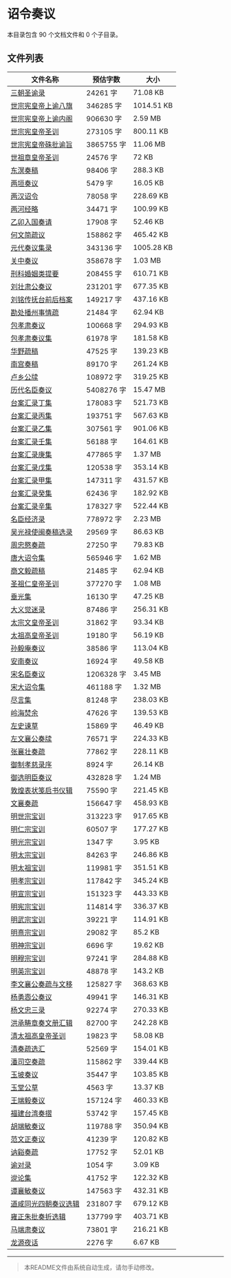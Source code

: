 # 诏令奏议

本目录包含 90 个文档文件和 0 个子目录。

## 文件列表

| 文件名称 | 预估字数 | 大小 |
|---------|---------|------|
| [三朝圣谕录](史藏/诏令奏议/三朝圣谕录.md) | 24261 字 | 71.08 KB |
| [世宗宪皇帝上谕八旗](史藏/诏令奏议/世宗宪皇帝上谕八旗.md) | 346285 字 | 1014.51 KB |
| [世宗宪皇帝上谕内阁](史藏/诏令奏议/世宗宪皇帝上谕内阁.md) | 906630 字 | 2.59 MB |
| [世宗宪皇帝圣训](史藏/诏令奏议/世宗宪皇帝圣训.md) | 273105 字 | 800.11 KB |
| [世宗宪皇帝硃批谕旨](史藏/诏令奏议/世宗宪皇帝硃批谕旨.md) | 3865755 字 | 11.06 MB |
| [世祖章皇帝圣训](史藏/诏令奏议/世祖章皇帝圣训.md) | 24576 字 | 72 KB |
| [东溟奏稿](史藏/诏令奏议/东溟奏稿.md) | 98406 字 | 288.3 KB |
| [两垣奏议](史藏/诏令奏议/两垣奏议.md) | 5479 字 | 16.05 KB |
| [两汉诏令](史藏/诏令奏议/两汉诏令.md) | 78058 字 | 228.69 KB |
| [两河经略](史藏/诏令奏议/两河经略.md) | 34471 字 | 100.99 KB |
| [乙卯入国奏请](史藏/诏令奏议/乙卯入国奏请.md) | 17908 字 | 52.46 KB |
| [何文简疏议](史藏/诏令奏议/何文简疏议.md) | 158862 字 | 465.42 KB |
| [元代奏议集录](史藏/诏令奏议/元代奏议集录.md) | 343136 字 | 1005.28 KB |
| [关中奏议](史藏/诏令奏议/关中奏议.md) | 358678 字 | 1.03 MB |
| [刑科婚姻类提要](史藏/诏令奏议/刑科婚姻类提要.md) | 208455 字 | 610.71 KB |
| [刘壮肃公奏议](史藏/诏令奏议/刘壮肃公奏议.md) | 231201 字 | 677.35 KB |
| [刘铭传抚台前后档案](史藏/诏令奏议/刘铭传抚台前后档案.md) | 149217 字 | 437.16 KB |
| [勘处播州事情疏](史藏/诏令奏议/勘处播州事情疏.md) | 21484 字 | 62.94 KB |
| [包孝肃奏议](史藏/诏令奏议/包孝肃奏议.md) | 100668 字 | 294.93 KB |
| [包孝肃奏议集](史藏/诏令奏议/包孝肃奏议集.md) | 61978 字 | 181.58 KB |
| [华野疏稿](史藏/诏令奏议/华野疏稿.md) | 47525 字 | 139.23 KB |
| [南宫奏稿](史藏/诏令奏议/南宫奏稿.md) | 89170 字 | 261.24 KB |
| [卢乡公牍](史藏/诏令奏议/卢乡公牍.md) | 108972 字 | 319.25 KB |
| [历代名臣奏议](史藏/诏令奏议/历代名臣奏议.md) | 5408276 字 | 15.47 MB |
| [台案汇录丁集](史藏/诏令奏议/台案汇录丁集.md) | 178083 字 | 521.73 KB |
| [台案汇录丙集](史藏/诏令奏议/台案汇录丙集.md) | 193751 字 | 567.63 KB |
| [台案汇录乙集](史藏/诏令奏议/台案汇录乙集.md) | 307561 字 | 901.06 KB |
| [台案汇录壬集](史藏/诏令奏议/台案汇录壬集.md) | 56188 字 | 164.61 KB |
| [台案汇录庚集](史藏/诏令奏议/台案汇录庚集.md) | 477865 字 | 1.37 MB |
| [台案汇录戊集](史藏/诏令奏议/台案汇录戊集.md) | 120538 字 | 353.14 KB |
| [台案汇录甲集](史藏/诏令奏议/台案汇录甲集.md) | 147311 字 | 431.57 KB |
| [台案汇录癸集](史藏/诏令奏议/台案汇录癸集.md) | 62436 字 | 182.92 KB |
| [台案汇录辛集](史藏/诏令奏议/台案汇录辛集.md) | 178327 字 | 522.44 KB |
| [名臣经济录](史藏/诏令奏议/名臣经济录.md) | 778972 字 | 2.23 MB |
| [吴光禄使闽奏稿选录](史藏/诏令奏议/吴光禄使闽奏稿选录.md) | 29569 字 | 86.63 KB |
| [周忠愍奏疏](史藏/诏令奏议/周忠愍奏疏.md) | 27250 字 | 79.83 KB |
| [唐大诏令集](史藏/诏令奏议/唐大诏令集.md) | 565946 字 | 1.62 MB |
| [商文毅疏稿](史藏/诏令奏议/商文毅疏稿.md) | 21485 字 | 62.94 KB |
| [圣祖仁皇帝圣训](史藏/诏令奏议/圣祖仁皇帝圣训.md) | 377270 字 | 1.08 MB |
| [垂光集](史藏/诏令奏议/垂光集.md) | 16130 字 | 47.25 KB |
| [大义觉迷录](史藏/诏令奏议/大义觉迷录.md) | 87486 字 | 256.31 KB |
| [太宗文皇帝圣训](史藏/诏令奏议/太宗文皇帝圣训.md) | 31862 字 | 93.34 KB |
| [太祖高皇帝圣训](史藏/诏令奏议/太祖高皇帝圣训.md) | 19180 字 | 56.19 KB |
| [孙毅庵奏议](史藏/诏令奏议/孙毅庵奏议.md) | 38586 字 | 113.04 KB |
| [安南奏议](史藏/诏令奏议/安南奏议.md) | 16924 字 | 49.58 KB |
| [宋名臣奏议](史藏/诏令奏议/宋名臣奏议.md) | 1206328 字 | 3.45 MB |
| [宋大诏令集](史藏/诏令奏议/宋大诏令集.md) | 461188 字 | 1.32 MB |
| [尽言集](史藏/诏令奏议/尽言集.md) | 81248 字 | 238.03 KB |
| [岭海焚余](史藏/诏令奏议/岭海焚余.md) | 47626 字 | 139.53 KB |
| [左史谏草](史藏/诏令奏议/左史谏草.md) | 15869 字 | 46.49 KB |
| [左文襄公奏牍](史藏/诏令奏议/左文襄公奏牍.md) | 76571 字 | 224.33 KB |
| [张襄壮奏疏](史藏/诏令奏议/张襄壮奏疏.md) | 77862 字 | 228.11 KB |
| [御制孝慈录序](史藏/诏令奏议/御制孝慈录序.md) | 8924 字 | 26.14 KB |
| [御选明臣奏议](史藏/诏令奏议/御选明臣奏议.md) | 432828 字 | 1.24 MB |
| [敦煌表状笺启书仪辑](史藏/诏令奏议/敦煌表状笺启书仪辑.md) | 75590 字 | 221.45 KB |
| [文襄奏疏](史藏/诏令奏议/文襄奏疏.md) | 156647 字 | 458.93 KB |
| [明世宗宝训](史藏/诏令奏议/明世宗宝训.md) | 313223 字 | 917.65 KB |
| [明仁宗宝训](史藏/诏令奏议/明仁宗宝训.md) | 60507 字 | 177.27 KB |
| [明光宗宝训](史藏/诏令奏议/明光宗宝训.md) | 1347 字 | 3.95 KB |
| [明太宗宝训](史藏/诏令奏议/明太宗宝训.md) | 84263 字 | 246.86 KB |
| [明太祖宝训](史藏/诏令奏议/明太祖宝训.md) | 119981 字 | 351.51 KB |
| [明孝宗宝训](史藏/诏令奏议/明孝宗宝训.md) | 117842 字 | 345.24 KB |
| [明宣宗宝训](史藏/诏令奏议/明宣宗宝训.md) | 151323 字 | 443.33 KB |
| [明宪宗宝训](史藏/诏令奏议/明宪宗宝训.md) | 114814 字 | 336.37 KB |
| [明武宗宝训](史藏/诏令奏议/明武宗宝训.md) | 39221 字 | 114.91 KB |
| [明熹宗宝训](史藏/诏令奏议/明熹宗宝训.md) | 29082 字 | 85.2 KB |
| [明神宗宝训](史藏/诏令奏议/明神宗宝训.md) | 6696 字 | 19.62 KB |
| [明穆宗宝训](史藏/诏令奏议/明穆宗宝训.md) | 97241 字 | 284.88 KB |
| [明英宗宝训](史藏/诏令奏议/明英宗宝训.md) | 48878 字 | 143.2 KB |
| [李文襄公奏疏与文移](史藏/诏令奏议/李文襄公奏疏与文移.md) | 125827 字 | 368.63 KB |
| [杨勇悫公奏议](史藏/诏令奏议/杨勇悫公奏议.md) | 49941 字 | 146.31 KB |
| [杨文忠三录](史藏/诏令奏议/杨文忠三录.md) | 92274 字 | 270.33 KB |
| [洪承畴章奏文册汇辑](史藏/诏令奏议/洪承畴章奏文册汇辑.md) | 82700 字 | 242.28 KB |
| [清太祖高皇帝圣训](史藏/诏令奏议/清太祖高皇帝圣训.md) | 19823 字 | 58.08 KB |
| [清奏疏选汇](史藏/诏令奏议/清奏疏选汇.md) | 52569 字 | 154.01 KB |
| [潘司空奏疏](史藏/诏令奏议/潘司空奏疏.md) | 115862 字 | 339.44 KB |
| [玉坡奏议](史藏/诏令奏议/玉坡奏议.md) | 35447 字 | 103.85 KB |
| [玉堂公草](史藏/诏令奏议/玉堂公草.md) | 4563 字 | 13.37 KB |
| [王端毅奏议](史藏/诏令奏议/王端毅奏议.md) | 157124 字 | 460.33 KB |
| [福建台湾奏摺](史藏/诏令奏议/福建台湾奏摺.md) | 53742 字 | 157.45 KB |
| [胡端敏奏议](史藏/诏令奏议/胡端敏奏议.md) | 119788 字 | 350.94 KB |
| [范文正奏议](史藏/诏令奏议/范文正奏议.md) | 41239 字 | 120.82 KB |
| [讷谿奏疏](史藏/诏令奏议/讷谿奏疏.md) | 17752 字 | 52.01 KB |
| [谕对录](史藏/诏令奏议/谕对录.md) | 1054 字 | 3.09 KB |
| [谠论集](史藏/诏令奏议/谠论集.md) | 41752 字 | 122.32 KB |
| [谭襄敏奏议](史藏/诏令奏议/谭襄敏奏议.md) | 147563 字 | 432.31 KB |
| [道咸同光四朝奏议选辑](史藏/诏令奏议/道咸同光四朝奏议选辑.md) | 231807 字 | 679.12 KB |
| [雍正朱批奏折选辑](史藏/诏令奏议/雍正朱批奏折选辑.md) | 137799 字 | 403.71 KB |
| [马端肃奏议](史藏/诏令奏议/马端肃奏议.md) | 73801 字 | 216.21 KB |
| [龙源夜话](史藏/诏令奏议/龙源夜话.md) | 2276 字 | 6.67 KB |

---

> 本README文件由系统自动生成，请勿手动修改。

